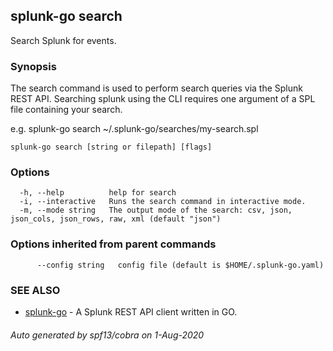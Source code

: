 ## splunk-go search

Search Splunk for events.

### Synopsis

The search command is used to perform search queries via the Splunk REST API. 
Searching splunk using the CLI requires one argument of a SPL file containing your search.

e.g. splunk-go search ~/.splunk-go/searches/my-search.spl



```
splunk-go search [string or filepath] [flags]
```

### Options

```
  -h, --help          help for search
  -i, --interactive   Runs the search command in interactive mode.
  -m, --mode string   The output mode of the search: csv, json, json_cols, json_rows, raw, xml (default "json")
```

### Options inherited from parent commands

```
      --config string   config file (default is $HOME/.splunk-go.yaml)
```

### SEE ALSO

* [splunk-go](splunk-go.md)	 - A Splunk REST API client written in GO.

###### Auto generated by spf13/cobra on 1-Aug-2020
